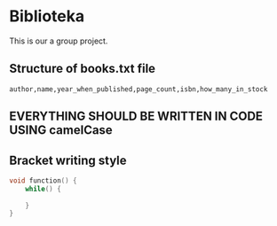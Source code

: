 # Biblioteka
This is our a group project.

## Structure of books.txt file
```
author,name,year_when_published,page_count,isbn,how_many_in_stock
```

## EVERYTHING SHOULD BE WRITTEN IN CODE USING camelCase

## Bracket writing style

```c
void function() {
    while() {
        
    }
}
```
